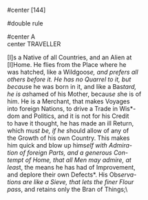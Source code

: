 #center [144]

#double rule

#center A\
center TRAVELLER

[I]s a Native of all Countries, and an Alien at\
[I]Home.  He flies from the Place where he\
was hatched, like a Wildgoos*e, and prefers all\
others before it.  He has no Quarrel to it, but\
becaus*e he was born in it, and like a Bas*tard,\
he is as*hamed of his Mother, becaus*e s*he is of\
him. He is a Merchant, that makes Voyages\
into foreign Nations, to drive a Trade in Wis*-\
dom and Politics, and it is not for his Credit\
to have it thought, he has made an ill Return,\
which mus*t be, if he s*hould allow of any of\
the Growth of his own Country.  This makes\
him quick and blow up hims*elf with Admira-\
tion of foreign Parts, and a generous Con-\
tempt of Home, that all Men may admire, at\
leas*t, the means he has had of Improvement,\
and deplore their own Defects*. His Obs*erva-\
tions are like a Sieve, that lets the finer Flour\
pas*s, and retains only the Bran of Things;\
